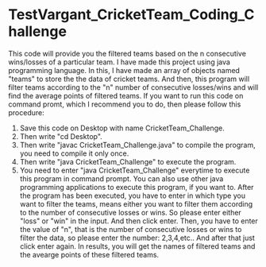 # TestVargant_CricketTeam_Coding_Challenge
This code will provide you the filtered teams based on the n consecutive wins/losses of a particular team.
I have made this project using java programming language.
In this, I have made an array of objects named "teams" to store the the data of cricket teams.
And then, this program will filter teams according to the "n" number of consecutive losses/wins and will find the average points of filtered teams.
If you want to run this code on command promt, which I recommend you to do, then please follow this procedure:
1. Save this code on Desktop with name CricketTeam_Challenge.
2. Then write "cd Desktop".
3. Then write "javac CricketTeam_Challenge.java" to compile the program, you need to compile it only once.
4. Then write "java CricketTeam_Challenge" to execute the program.
5. You need to enter "java CricketTeam_Challenge" everytime to execute this program in command prompt.
You can also use other java programming applications to execute this program, if you want to.
After the program has been executed, you have to enter in which type you want to filter the teams, means either you want to filter them according to the number of consecutive losses or wins. So please enter either "loss" or "win" in the input.
And then click enter.
Then, you have to enter the value of "n", that is the number of consecutive losses or wins to filter the data, so please enter the number: 2,3,4,etc..
And after that just click enter again.
In results, you will get the names of filtered teams and the avearge points of these filtered teams.
